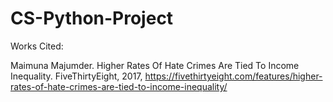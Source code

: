 # CS-Python-Project

Works Cited:

Maimuna Majumder. Higher Rates Of Hate Crimes Are Tied To Income Inequality.
	FiveThirtyEight, 2017, https://fivethirtyeight.com/features/higher-rates-of-hate-crimes-are-tied-to-income-inequality/
